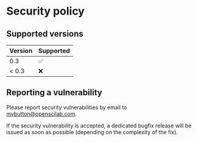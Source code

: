 # Security policy

## Supported versions

| Version       | Supported          |
| ------------- | ------------------ |
| 0.3           | :white_check_mark: |
| < 0.3         | :x:                |

## Reporting a vulnerability

Please report security vulnerabilities by email to [mybutton@openscilab.com](mailto:mybutton@openscilab.com "mybutton@openscilab.com").

If the security vulnerability is accepted, a dedicated bugfix release will be issued as soon as possible (depending on the complexity of the fix).